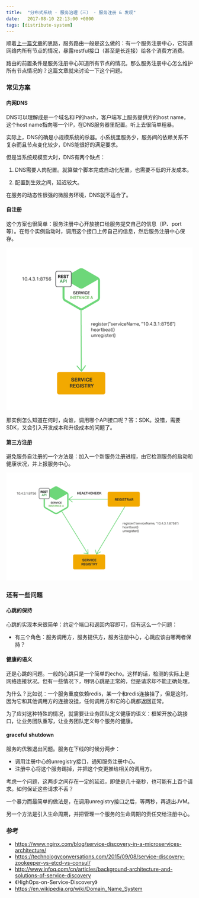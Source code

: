 ```yaml
---
title:  "分布式系统 - 服务治理（三） - 服务注册 & 发现"
date:   2017-08-10 22:13:00 +0800
tags: [distribute-system]
---
```


顺着[上一篇文章](/2017/07/30/distributed-system-02-load-balance.html)的思路，服务路由一般是这么做的：有一个服务注册中心，它知道网络内所有节点的情况，暴露restful接口（甚至是长连接）给各个消费方消费。

路由的前置条件是服务注册中心知道所有节点的情况。那么服务注册中心怎么维护所有节点情况的？这篇文章就来讨论一下这个问题。

### 常见方案

#### 内网DNS

DNS可以理解成是一个域名和IP的hash，客户端写上服务提供方的host name，这个host name指向哪一个IP，在DNS服务器里配置。听上去很简单粗暴。

实际上，DNS的确是小规模系统的杀器。小系统里服务少，服务间的依赖关系不复杂而且节点变化较少，DNS能很好的满足要求。

但是当系统规模变大时，DNS有两个缺点：

1. DNS需要人肉配置。就算做个脚本完成自动化配置，也需要不低的开发成本。

2. 配置到生效之间，延迟较大。

在服务的动态性很强的微服务环境，DNS就不适合了。

#### 自注册

这个方案也很简单：服务注册中心开放接口给服务提交自己的信息（IP、port等）。在每个实例启动时，调用这个接口上传自己的信息，然后服务注册中心保存。

![Alt](/images/Richardson-microservices-part4-4_self-registration-pattern.png)

那实例怎么知道在何时，向谁，调用哪个API接口呢？答：SDK。没错，需要SDK，又会引入开发成本和升级成本的问题了。

#### 第三方注册

避免服务自注册的一个方法是：加入一个新服务注册进程，由它检测服务的启动和健康状况，并上报服务中心。

![Alt](/images/Richardson-microservices-part4-5_third-party-pattern.png)

### 还有一些问题

#### 心跳的保持

心跳的实现本来很简单：约定个端口和返回内容即可，但有这么一个问题：

- 有三个角色：服务调用方，服务提供方，服务注册中心，心跳应该由哪两者保持？

#### 健康的语义

还是心跳的问题。一般的心跳只是一个简单的echo。这样的话，检测的实际上是网络连接状况。但有一些情况下，明明心跳是正常的，但是请求却不能正确处理。

为什么？比如说：一个服务重度依赖redis，某一个和redis连接挂了，但是这时，因为它和其他调用方的连接没挂，任何调用方和它的心跳都返回正常。

为了应对这种特殊的情况，就需要让业务团队定义健康的语义：框架开放心跳接口，让业务团队重写，让业务团队定义每个服务的健康。

#### graceful shutdown

服务的优雅退出问题。服务在下线的时候分两步：

- 调用注册中心的unregistry接口，通知服务注册中心。
- 注册中心将这个服务踢掉，并把这个变更推给相关的调用方。

考虑一个问题，这两步之间存在一定的延迟，即使是几十毫秒，也可能有上百个请求。如何保证这些请求不丢？

一个暴力而最简单的做法是，在调用unregistry接口之后，等两秒，再退出JVM。

另一个方法是引入生命周期，并把管理一个服务的生命周期的责任交给注册中心。

### 参考

- https://www.nginx.com/blog/service-discovery-in-a-microservices-architecture/
- https://technologyconversations.com/2015/09/08/service-discovery-zookeeper-vs-etcd-vs-consul/
- http://www.infoq.com/cn/articles/background-architecture-and-solutions-of-service-discovery
- 《HighOps-on-Service-Discovery》
- https://en.wikipedia.org/wiki/Domain_Name_System
